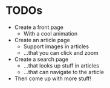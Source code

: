 # TODOs

- Create a front page
    - With a cool animation
- Create an article page
    - Support images in articles
    - ...that you can click and zoom
- Create a search page
    - ...that looks up stuff in articles
    - ...that can navigate to the article
- Then come up with more stuff!
